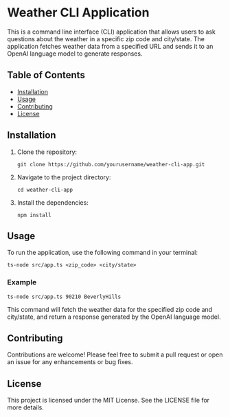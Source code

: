 # Weather CLI Application

This is a command line interface (CLI) application that allows users to ask questions about the weather in a specific zip code and city/state. The application fetches weather data from a specified URL and sends it to an OpenAI language model to generate responses.

## Table of Contents

- [Installation](#installation)
- [Usage](#usage)
- [Contributing](#contributing)
- [License](#license)

## Installation

1. Clone the repository:
   ```
   git clone https://github.com/yourusername/weather-cli-app.git
   ```

2. Navigate to the project directory:
   ```
   cd weather-cli-app
   ```

3. Install the dependencies:
   ```
   npm install
   ```

## Usage

To run the application, use the following command in your terminal:

```
ts-node src/app.ts <zip_code> <city/state>
```

### Example

```
ts-node src/app.ts 90210 BeverlyHills
```

This command will fetch the weather data for the specified zip code and city/state, and return a response generated by the OpenAI language model.

## Contributing

Contributions are welcome! Please feel free to submit a pull request or open an issue for any enhancements or bug fixes.

## License

This project is licensed under the MIT License. See the LICENSE file for more details.